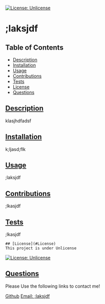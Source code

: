  [![License: Unlicense](https://img.shields.io/badge/license-Unlicense-blue.svg)](http://unlicense.org/)
  
  # ;laksjdf

  ## Table of Contents
  - [Description](#Description)
  - [Installation](#Installation)
  - [Usage](#Usage)
  - [Contributions](#Contributions)
  - [Tests](#Tests)
  - [License](#License)
  - [Questions](#Questions)


  ## [Description](#Description)
  klasjhdfadsf

  ## [Installation](#Installation)
  k;ljasd;flk

  ## [Usage](#Usage)
  ;laksjdf

  ## [Contributions](#Contributions) 
  ;lkasjdf

  ## [Tests](#Tests)
  ;lkasjdf

   
    ## [License](#License)
    This project is under Unlicense
    
  [![License: Unlicense](https://img.shields.io/badge/license-Unlicense-blue.svg)](http://unlicense.org/)

  ## [Questions](#Questions)
  Please Use the following links to contact me!
  
  [Github](https://github.com/;laksjdf;a)
  [Email: ;laksjdf](mailto:;laksjdf)


